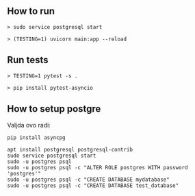 ## How to run

    > sudo service postgresql start

    > (TESTING=1) uvicorn main:app --reload

## Run tests

    > TESTING=1 pytest -s .

    > pip install pytest-asyncio  

## How to setup postgre

Valjda ovo radi:

    pip install asyncpg
    
    apt install postgresql postgresql-contrib
    sudo service postgresql start
    sudo -u postgres psql
    sudo -u postgres psql -c "ALTER ROLE postgres WITH password 'postgres'"
    sudo -u postgres psql -c "CREATE DATABASE mydatabase"
    sudo -u postgres psql -c "CREATE DATABASE test_database"
    